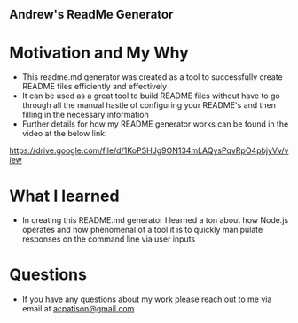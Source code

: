 ## Andrew's ReadMe Generator

# Motivation and My Why
* This readme.md generator was created as a tool to successfully create README files efficiently and effectively
* It can be used as a great tool to build README files without have to go through all the manual hastle of configuring your README's and then filling in the necessary information
* Further details for how my README generator works can be found in the video at the below link:

https://drive.google.com/file/d/1KoPSHJg9ON134mLAQysPqvRpO4pbjyVv/view

# What I learned

* In creating this README.md generator I learned a ton about how Node.js operates and how phenomenal of a tool it is to quickly manipulate responses on the command line via user inputs

# Questions
* If you have any questions about my work please reach out to me via email at acpatison@gmail.com